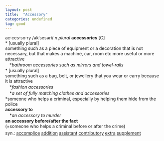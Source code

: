 ```yaml
---
layout: post
title:  "Accessory"
categories: undefined
tag: good
---
```

<DIV style="MARGIN: 0px 0px 5px">ac<B>·</B>ces<B>·</B>so<B>·</B>ry /əkˈsesəri/ <I>n</I> <I>plural</I> <B>accessories</B> [C] <BR>* [usually plural] <BR>something such as a piece of equipment or a decoration that is not necessary, but that makes a machine, car, room etc more useful or more attractive<BR>　*<I>bathroom accessories such as mirrors and towel-rails</I><BR>* [usually plural] <BR>something such as a bag, belt, or jewellery that you wear or carry because it is attractive<BR>　*<I>fashion accessories</I><BR>　*<I>a set of fully matching clothes and accessories</I><BR>*someone who helps a criminal, especially by helping them hide from the police<BR><B>accessory to</B><BR>　*<I>an accessory to murder</I><BR><B>an accessory before/after the fact</B><BR>(=someone who helps a criminal before or after the crime)</DIV>
<DIV style="MARGIN: 0px 0px 5px">
<DIV style="MARGIN: 4px 0px">syn.: <A href="{{ site.baseurl }}/accomplice"><U>accomplice</U></A> <A href="{{ site.baseurl }}/addition"><U>addition</U></A> <A href="{{ site.baseurl }}/assistant"><U>assistant</U></A> <A href="{{ site.baseurl }}/contributory"><U>contributory</U></A> <A href="{{ site.baseurl }}/extra"><U>extra</U></A> <A href="{{ site.baseurl }}/supplement"><U>supplement</U></A></DIV></DIV>

